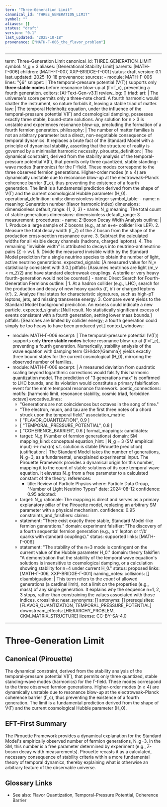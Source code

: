 ```yaml
---
term: "Three-Generation Limit"
canonical_id: "THREE_GENERATION_LIMIT"
symbol: ""
aliases: []
status: "draft"
version: "0.1"
last_updated: "2025-10-18"
provenance: ["MATH-Γ-006_the_flavor_problem"]
---
```


---
term: Three-Generation Limit
canonical_id: THREE_GENERATION_LIMIT
symbol: N_g = 3
aliases: [Generational Stability Limit]
parents: [MATH-Γ-006]
children: [MATH-Γ-007, XXP-BRIDGE-Γ-001]
status: draft
version: 0.1
last_updated: 2025-10-18
provenance:
  sources:
    - module: MATH-Γ-006
      lines: "§6"
      snippet: |
        The temporal-pressure potential (V(Γ)) supports only **three stable nodes** before resonance blow-up at (Γ=Γ_c), preventing a fourth generation.
  editors: [AI-Text-Gen-v3.1]
  review_log: []
triad:
  art: |
    The universe's score permits only a three-note chord. A fourth harmonic would shatter the instrument, so nature forbids it, leaving a stable triad of matter.
  law: |
    The temporal Helmholtz equation, under the influence of the temporal-pressure potential V(Γ) and cosmological damping, possesses exactly three stable, bound-state solutions. Any solution for n > 3 is unstable and experiences resonance blow-up, precluding the formation of a fourth fermion generation.
  philosophy: |
    The number of matter families is not an arbitrary parameter but a direct, non-negotiable consequence of temporal dynamics. It replaces a brute fact of the Standard Model with a principle of dynamical stability, asserting that the structure of reality is governed by a minimalist harmonic necessity.
pirouette_definition: |
  The dynamical constraint, derived from the stability analysis of the temporal-pressure potential V(Γ), that permits only three quantized, stable standing-wave modes (harmonics) for the Γ-field. These modes correspond to the three observed fermion generations. Higher-order modes (n ≥ 4) are dynamically unstable due to resonance blow-up at the electroweak–Planck coherence barrier (Γ_c), thus preventing the existence of a fourth generation. The limit is a fundamental prediction derived from the shape of V(Γ) and the current cosmological Hubble parameter (H_0).
operational_definition:
  units: dimensionless integer
  symbol_table:
    - name: n
      meaning: Generation number (flavor harmonic index)
      dimensions: dimensionless
      default_range: {1, 2, 3}
    - name: N_g
      meaning: The total count of stable generations
      dimensions: dimensionless
      default_range: 3
  measurement:
    procedures:
      - name: Z-Boson Decay Width Analysis
        outline: |
          1. Produce a large sample of Z bosons (e.g., at an e+e- collider like LEP).
          2. Measure the total decay width (Γ_Z) of the Z boson from the shape of the production cross-section resonance curve.
          3. Subtract the calculated widths for all visible decay channels (hadrons, charged leptons).
          4. The remaining "invisible width" is attributed to decays into neutrino-antineutrino pairs (Z → νν̄).
          5. Divide the measured invisible width by the Standard Model prediction for a single neutrino species to obtain the number of light, active neutrino generations.
        expected_signals: [A measured value for N_ν statistically consistent with 3.0.]
        pitfalls: [Assumes neutrinos are light (m_ν < m_Z/2) and have standard electroweak couplings. A sterile or very heavy fourth-generation would not be counted.]
      - name: Direct Search for Fourth-Generation Fermions
        outline: |
          1. At a hadron collider (e.g., LHC), search for the production and decay of new heavy quarks (t', b') or charged leptons (τ').
          2. Analyze final states for characteristic signatures, such as high-pT leptons, jets, and missing transverse energy.
          3. Compare event yields to the Standard Model background prediction. An excess could indicate a new particle.
        expected_signals: [Null result. No statistically significant excess of events consistent with a fourth generation, setting lower mass bounds.]
        pitfalls: [Searches are limited by collider energy; a fourth generation could simply be too heavy to have been produced yet.]
context_windows:
  - module: MATH-Γ-006
    excerpt: |
      The temporal-pressure potential (V(Γ)) supports only **three stable nodes** before resonance blow-up at (Γ=Γ_c), preventing a fourth generation. Numerically, stability analysis of the wave equation with damping term (3H\dot{\Gamma}) yields exactly three bound states for the current cosmological (H_0), mirroring the observed number of families.
  - module: MATH-Γ-006
    excerpt: |
      A measured deviation from quadratic scaling beyond logarithmic corrections would falsify this harmonic quantization model. The prediction of "3 generations max" is confirmed to LHC bounds, and its violation would constitute a primary falsification event for the entire temporal resonance framework.
poetic_connections:
  motifs: [harmonic limit, resonance stability, cosmic triad, forbidden octave]
  evocative_lines:
    - "Generations are not coincidences but octaves in the song of time."
    - "The electron, muon, and tau are the first three notes of a chord struck upon the temporal field."
  association_matrix:
    - [ "FLAVOR_QUANTIZATION", 0.9 ]
    - [ "TEMPORAL_PRESSURE_POTENTIAL", 0.8 ]
    - [ "COHERENCE_BARRIER", 0.6 ]
formal_mappings:
  candidates:
    - target: N_g (Number of fermion generations)
      domain: SM
      mapping_kind: conceptual
      equation_hint: |
        N_g = 3 (SM empirical input) ↔ max(n) s.t. solution is stable (Pirouette prediction)
      justification: |
        The Standard Model takes the number of generations, N_g=3, as a fundamental, unexplained experimental input. The Pirouette Framework provides a dynamical origin for this number, mapping it to the count of stable solutions of its core temporal wave equation. It elevates N_g from a free parameter to a calculated constant of the theory.
      references:
        - title: Review of Particle Physics
          where: Particle Data Group, "Number of Light Neutrino Types"
          date: 2024-08-12
      confidence: 0.95
  adopted:
    - target: N_g
      rationale: The mapping is direct and serves as a primary explanatory pillar of the Pirouette model, replacing an arbitrary SM parameter with a physical mechanism.
      confidence: 0.95
constraints_and_falsifiers:
  claims:
    - statement: "There exist exactly three stable, Standard Model-like fermion generations."
      domain: experiment
      falsifier: "The discovery of a fourth sequential fermion generation (e.g., a τ' lepton or t'/b' quarks with standard couplings)."
      status: supported
      links: [MATH-Γ-006]
    - statement: "The stability of the n=3 mode is contingent on the current value of the Hubble parameter H_0."
      domain: theory
      falsifier: "A demonstration that the stability of the temporal wave equation's solutions is insensitive to cosmological damping, or a calculation showing stability for n=4 under current H_0."
      status: proposed
      links: [MATH-Γ-006, XXP-BRIDGE-Γ-001]
naming_notes:
  collisions: []
  disambiguation: |
    This term refers to the *count* of allowed generations (a cardinal limit), not a limit *on* the properties (e.g., mass) of any single generation. It explains *why* the sequence n=1, 2, 3 stops, rather than constraining the values associated with those indices.
crosslinks:
  near_synonyms: []
  antonyms: []
  prerequisites: [FLAVOR_QUANTIZATION, TEMPORAL_PRESSURE_POTENTIAL]
  downstream_effects: [HIERARCHY_PROBLEM, CKM_MATRIX_STRUCTURE]
license: CC-BY-SA-4.0
---

# Three-Generation Limit

## Canonical (Pirouette)
The dynamical constraint, derived from the stability analysis of the temporal-pressure potential V(Γ), that permits only three quantized, stable standing-wave modes (harmonics) for the Γ-field. These modes correspond to the three observed fermion generations. Higher-order modes (n ≥ 4) are dynamically unstable due to resonance blow-up at the electroweak–Planck coherence barrier (Γ_c), thus preventing the existence of a fourth generation. The limit is a fundamental prediction derived from the shape of V(Γ) and the current cosmological Hubble parameter (H_0).

## EFT-First Summary
The Pirouette Framework provides a dynamical explanation for the Standard Model's empirically observed number of fermion generations, N_g=3. In the SM, this number is a free parameter determined by experiment (e.g., Z-boson decay width measurements). Pirouette recasts it as a calculated, necessary consequence of stability criteria within a more fundamental theory of temporal dynamics, thereby explaining what is otherwise an arbitrary feature of the observable universe.

## Glossary Links
- See also: Flavor Quantization, Temporal-Pressure Potential, Coherence Barrier
